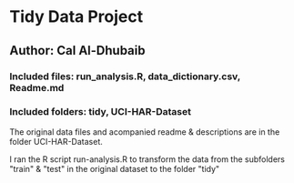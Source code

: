 # Tidy Data Project

## Author: Cal Al-Dhubaib

### Included files: run_analysis.R, data_dictionary.csv, Readme.md
### Included folders: tidy, UCI-HAR-Dataset

The original data files and acompanied readme & descriptions are in the folder UCI-HAR-Dataset.

I ran the R script run-analysis.R to transform the data from the subfolders "train" & "test" in the original dataset to the folder "tidy"